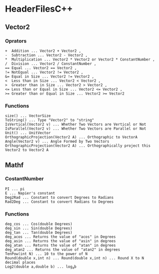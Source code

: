 <!DOCTYPE html>
<html>
<head>
</head>
<body>
<h1 id="headerfilesc">HeaderFilesC++</h1>
<h2 id="vector2">Vector2</h2>
<h3 id="oprators">Oprators</h3>
<pre><code>+  Addition ... Vector2 + Vector2 , 
-  Subtraction ... Vector2 - Vector2 ,
*  Multiplication ... Vector2 * Vector2 or Vector2 * ConstantNumber ,
/  Division ... Vector2 / ConstantNumber ,
== Equal ... Vector2 == Vector2 ,
!= NotEqual ... Vector2 != Vector2 ,
&amp;= Equal in Size ... Vector2 != Vector2 ,
&lt;  Less than in Size ... Vector2 &lt; Vector2 ,
&gt;  Greater than in Size ... Vector2 &gt; Vector2 ,
&lt;= Less than or Equal in Size ... Vector2 &lt;= Vector2 ,
&gt;= Greater than or Equal in Size ... Vector2 &gt;= Vector2 
</code></pre>
<h3 id="functions">Functions</h3>
<pre><code>size() ... VectorSize
ToString() ... Type &quot;Vector2&quot; to &quot;string&quot;
IsVertical(Vector2 v) ... Whether Two Vectors are Vertical or Not
IsParallel(Vector2 v) ... Whether Two Vectors are Parallel or Not
Unit() ... UnitVector
OrthographicProjection(Vector2 A) ... Orthographic to VectorA
Angle(Vector2 v) ... Angle Formed by Two Vectors
OrthographicProjection(Vector2 A) ... Orthographically project this Vector2 to Vector2 A
</code></pre>
<h2 id="mathf">Mathf</h2>
<h3 id="costantnumber">CostantNumber</h3>
<pre><code>PI ... pi
E ... Napier's constant
Deg2Rad ... Constant to convert Degrees to Radians
Rad2Deg ... Constant to convert Radians to Degrees
</code></pre>
<h3 id="functions">Functions</h3>
<pre><code>deg_cos ... Cos(double Degrees)
deg_sin ... Sin(double Degrees)
deg_tan ... Tan(double Degrees)
deg_acos ... Returns the value of &quot;acos&quot; in Degrees
deg_asin ... Returns the value of &quot;asin&quot; in degrees
deg_atan ... Returns the value of &quot;atan&quot; in degrees
deg_atan2 ... Returns the value of &quot;atan2&quot; in degrees
TenPow(int N) ... 10 to the power of N
Round(double x,int n) ... Round(double x,int n) ... Round X to N decimal places
Log2(double a,double b) ... log<sub>a</sub>b 
</code></pre>
</body>
</html>
